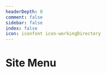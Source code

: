 ```yaml
---
headerDepth: 0
comment: false
sidebar: false
index: false
icon: iconfont icon-workingDirectory
---
```


# Site Menu

<AutoCatalog base="/en/" level="3" />
